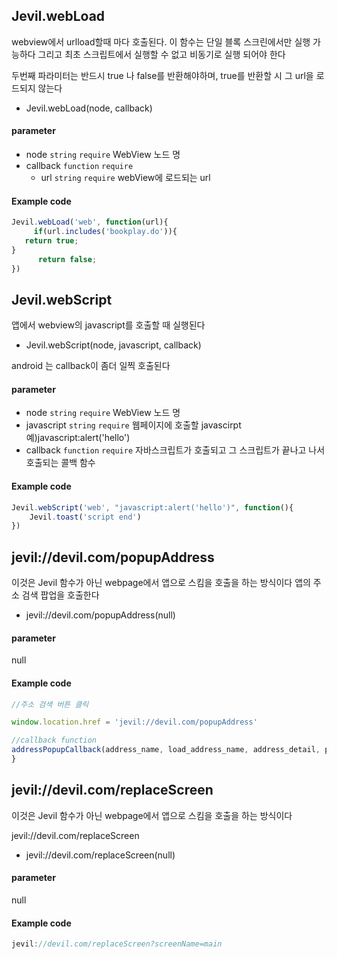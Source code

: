 
## Jevil.webLoad

webview에서 urlload할때  마다 호출된다. 이 함수는 단일 블록 스크린에서만 실행 가능하다
그리고 최초 스크립트에서 실행할 수 없고 비동기로 실행 되어야 한다

두번째 파라미터는 반드시 true 나 false를 반환해야하며, true를 반환할 시 그 url을 로드되지 않는다

- Jevil.webLoad(node, callback)

#### parameter

- node `string` `require` WebView 노드 명
- callback `function` `require` 
    - url `string` `require` webView에 로드되는 url

#### Example code
```javascript
Jevil.webLoad('web', function(url){
     if(url.includes('bookplay.do')){
   return true;
}
      return false;
})
```

## Jevil.webScript

앱에서 webview의 javascript를 호출할 때 실행된다

- Jevil.webScript(node, javascript, callback)

android 는 callback이 좀더 일찍 호출된다

#### parameter

- node `string` `require` WebView 노드 명
- javascript `string` `require` 웹페이지에 호출할 javascirpt 예)javascript:alert('hello')
- callback `function` `require` 자바스크립트가 호출되고 그 스크립트가 끝나고 나서 호출되는 콜백 함수

#### Example code
```javascript
Jevil.webScript('web', "javascript:alert('hello')", function(){
    Jevil.toast('script end')
})
```



## jevil://devil.com/popupAddress

이것은 Jevil 함수가 아닌 webpage에서 앱으로 스킴을 호출을 하는 방식이다
앱의 주소 검색 팝업을 호출한다

- jevil://devil.com/popupAddress(null)

#### parameter
null

#### Example code
```javascript
//주소 검색 버튼 클릭 

window.location.href = 'jevil://devil.com/popupAddress'

//callback function 
addressPopupCallback(address_name, load_address_name, address_detail, post) {
}
```




## jevil://devil.com/replaceScreen

이것은 Jevil 함수가 아닌 webpage에서 앱으로 스킴을 호출을 하는 방식이다

jevil://devil.com/replaceScreen


- jevil://devil.com/replaceScreen(null)

#### parameter
null

#### Example code
```javascript
jevil://devil.com/replaceScreen?screenName=main
```



